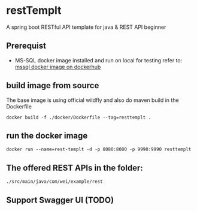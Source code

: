 # restTemplt
A spring boot RESTful API template for java & REST API beginner


## Prerequist
- MS-SQL docker image installed and run on local for testing
refer to: [mssql docker image on dockerhub](https://hub.docker.com/_/microsoft-mssql-server)


## build image from source
The base image is using official wildfly and also do maven build in the Dockerfile
```
docker build -f ./docker/Dockerfile --tag=resttemplt .
```

## run the docker image
```
docker run --name=rest-templt -d -p 8080:8080 -p 9990:9990 resttemplt
```

## The offered REST APIs in the folder:
`./src/main/java/com/wei/example/rest`

## Support Swagger UI (TODO)
